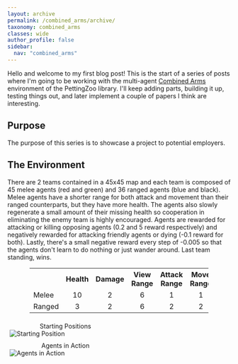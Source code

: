 ```yaml
---
layout: archive
permalink: /combined_arms/archive/
taxonomy: combined_arms
classes: wide
author_profile: false
sidebar:
  nav: "combined_arms"
---
```


<style>
.centertext {text-align: center;}

.centertable {
  display: block;
  margin-left: auto;
  margin-right: auto;
  width: 80%;
} 

.center {
  display: block;
  margin-left: auto;
  margin-right: auto;
  width: 100%;
} 
 
.column {
  float: left;
  width: 50%;
  padding: 5px;
}

.row::after {
  content: "";
  clear: both;
  display: table;
}
</style>

Hello and welcome to my first blog post! This is the start of a series of posts where I'm going to be working with the multi-agent [Combined Arms](https://www.pettingzoo.ml/magent/combined_arms) environment of the PettingZoo library. I'll keep adding parts, building it up, testing things out, and later implement a couple of papers I think are interesting.
<br />

## Purpose
The purpose of this series is to showcase a project to potential employers.

## The Environment
There are 2 teams contained in a 45x45 map and each team is composed of 45 melee agents (red and green) and 36 ranged agents (blue and black). Melee agents have a shorter range for both attack and movement than their ranged counterparts, but they have more health. The agents also slowly regenerate a small amount of their missing health so cooperation in eliminating the enemy team is highly encouraged. Agents are rewarded for attacking or killing opposing agents (0.2 and 5 reward respectively) and negatively rewarded for attacking friendly agents or dying (-0.1 reward for both). Lastly, there's a small negative reward every step of -0.005 so that the agents don't learn to do nothing or just wander around. Last team standing, wins.

<div class="centertable">
  <table>
    <tr>
      <th></th>
      <th>Health</th>
      <th>Damage</th>
      <th>View Range</th>
      <th>Attack Range</th>
      <th>Move Range</th>
      <th>Health Regen</th>
    </tr>
    <tr>
      <td>Melee</td>
      <td style="text-align:center">10</td>
      <td style="text-align:center">2</td>
      <td style="text-align:center">6</td>
      <td style="text-align:center">1</td>
      <td style="text-align:center">1</td>
      <td style="text-align:center">0.1</td>
    </tr>
    <tr>
      <td>Ranged</td>
      <td style="text-align:center">3</td>
      <td style="text-align:center">2</td>
      <td style="text-align:center">6</td>
      <td style="text-align:center">2</td>
      <td style="text-align:center">2</td>
      <td style="text-align:center">0.1</td>
    </tr>
  </table>
</div>

<div class="center">
  <div class="row">
    <div class="column">
      <div class="centertext">Starting Positions</div>
      <img src="https://filipinogambino.github.io/ngorichs/assets/images/combined_arms_v6_opening.png" alt="Starting Position">
    </div>
    <div class="column">
      <div class="centertext">Agents in Action</div>
      <img src="https://filipinogambino.github.io/ngorichs/assets/images/baseline_untrained.gif" alt="Agents in Action">
    </div>
  </div>
</div>
